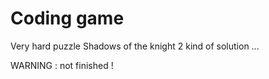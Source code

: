 # Coding game

Very hard puzzle Shadows of the knight 2 kind of solution ...

WARNING : not finished !